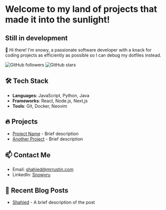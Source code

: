 # Welcome to my land of projects that made it into the sunlight!
## Still in development

👋 Hi there! I'm snowy, a passionate software developer with a knack for coding projects as efficiently as possible so I can debug my dotfiles instead.

![GitHub followers](https://img.shields.io/github/followers/snowyru?label=Follow&style=social)
![GitHub stars](https://img.shields.io/github/stars/snowyru?label=Stars&style=social)

## 🛠️ Tech Stack
- **Languages**: JavaScript, Python, Java
- **Frameworks**: React, Node.js, Next,js
- **Tools**: Git, Docker, Neovim

## 🔥 Projects
- [Project Name](https://github.com/your-username/project-name) - Brief description
- [Another Project](https://github.com/your-username/another-project) - Brief description

## 📫 Contact Me
- Email: [shahied@mrrustin.com](mailto:shahied@mrrustin.com)
- LinkedIn: [Snowyru](https://linkedin.com/in/snowyru)

## 📝 Recent Blog Posts
- [Shahied](https://mrrustin.com) - A brief description of the post
